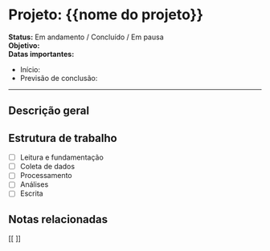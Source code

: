 #  Projeto: {{nome do projeto}}

**Status:** Em andamento / Concluído / Em pausa  
**Objetivo:**  
**Datas importantes:**  
- Início:  
- Previsão de conclusão:  

---

##  Descrição geral

##  Estrutura de trabalho

- [ ] Leitura e fundamentação
- [ ] Coleta de dados
- [ ] Processamento
- [ ] Análises
- [ ] Escrita

## Notas relacionadas

[[ ]]
